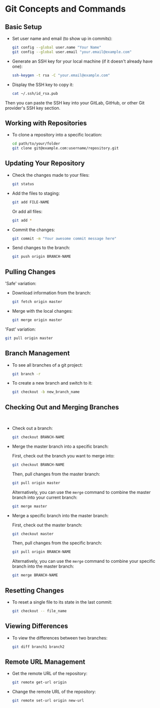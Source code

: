 # Git Concepts and Commands

## Basic Setup

- Set user name and email (to show up in commits):
    ```bash
    git config --global user.name "Your Name"
    git config --global user.email "your.email@example.com"
    ```

- Generate an SSH key for your local machine (if it doesn't already have one):
    ```bash
    ssh-keygen -t rsa -C "your.email@example.com"
    ```

- Display the SSH key to copy it:
    ```bash
    cat ~/.ssh/id_rsa.pub
    ```

Then you can paste the SSH key into your GitLab, GitHub, or other Git provider's SSH key section. 

## Working with Repositories

- To clone a repository into a specific location:
    ```bash
    cd path/to/your/folder
    git clone git@example.com:username/repository.git
    ```

## Updating Your Repository

- Check the changes made to your files:
    ```bash
    git status
    ```

- Add the files to staging:
    ```bash
    git add FILE-NAME
    ```

   Or add all files:
    ```bash
    git add *
    ```

- Commit the changes:
    ```bash
    git commit -m "Your awesome commit message here"
    ```

- Send changes to the branch:
    ```bash
    git push origin BRANCH-NAME
    ```

## Pulling Changes

'Safe' variation:

- Download information from the branch:
    ```bash
    git fetch origin master
    ```

- Merge with the local changes:
    ```bash
    git merge origin master
    ```

'Fast' variation: 
```bash
git pull origin master
```

## Branch Management

- To see all branches of a git project:
    ```bash
    git branch -r
    ```

- To create a new branch and switch to it:
    ```bash
    git checkout -b new_branch_name
    ```
    
## Checking Out and Merging Branches
<br>

- Check out a branch:
    ```bash
    git checkout BRANCH-NAME
    ```

- Merge the master branch into a specific branch:
  
  First, check out the branch you want to merge into:
    ```bash
    git checkout BRANCH-NAME
    ```
  
  Then, pull changes from the master branch:
    ```bash
    git pull origin master
    ```
  Alternatively, you can use the `merge` command to combine the master branch into your current branch:
    ```bash
    git merge master
    ```

- Merge a specific branch into the master branch:

  First, check out the master branch:
    ```bash
    git checkout master
    ```

  Then, pull changes from the specific branch:
    ```bash
    git pull origin BRANCH-NAME
    ```
  Alternatively, you can use the `merge` command to combine your specific branch into the master branch:
    ```bash
    git merge BRANCH-NAME
    ```


## Resetting Changes

- To reset a single file to its state in the last commit:
    ```bash
    git checkout -- file_name
    ```

## Viewing Differences

- To view the differences between two branches:
    ```bash
    git diff branch1 branch2
    ```

## Remote URL Management

- Get the remote URL of the repository:
    ```bash
    git remote get-url origin
    ```

- Change the remote URL of the repository:
    ```bash
    git remote set-url origin new-url
    ```
